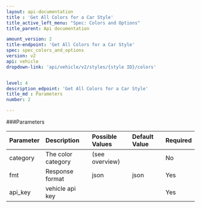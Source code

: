 ```yaml
---
layout: api-documentation
title : 'Get All Colors for a Car Style'
title_active_left_menu: "Spec: Colors and Options"
title_parent: Api documentation

amount_version: 2
title-endpoint: 'Get All Colors for a Car Style'
spec: spec_colors_and_options
version: v2
api: vehicle
dropdown-link: 'api/vehicle/v2/styles/{style ID}/colors'


level: 4
description_edpoint: 'Get All Colors for a Car Style'
title_md : Parameters
number: 2

---
```


###Parameters

| Parameter  | Description                           | Possible Values   | Default Value | Required |
|:-----------|:--------------------------------------|:----------------- |:------------- |:-------- |
| category   | The color category                    | (see overview)    |               | No       |
| fmt        | Response format                       | json              | json          | Yes      |
| api_key    | vehicle api key                       |                   |               | Yes      |